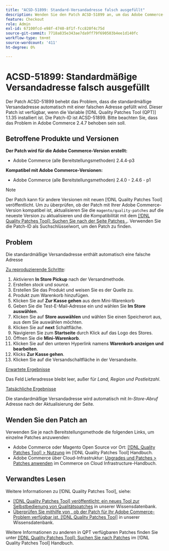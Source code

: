 ```yaml
---
title: "ACSD-51899: Standard-Versandadresse falsch ausgefüllt"
description: Wenden Sie den Patch ACSD-51899 an, um das Adobe Commerce-Problem zu beheben, bei dem die standardmäßige Versandadresse automatisch mit einer falschen Adresse gefüllt wird.
feature: Checkout
role: Admin
exl-id: 67100fcd-e98f-4740-8f1f-fcc820f4c75d
source-git-commit: 7718a835e343ae7da9ff79f690503b4ee1d140fc
workflow-type: tm+mt
source-wordcount: '411'
ht-degree: 0%

---
```


# ACSD-51899: Standardmäßige Versandadresse falsch ausgefüllt

Der Patch ACSD-51899 behebt das Problem, dass die standardmäßige Versandadresse automatisch mit einer falschen Adresse gefüllt wird. Dieser Patch ist verfügbar, wenn die Variable [!DNL Quality Patches Tool (QPT)] 1.1.35 installiert ist. Die Patch-ID ist ACSD-51899. Bitte beachten Sie, dass das Problem in Adobe Commerce 2.4.7 behoben sein soll.

## Betroffene Produkte und Versionen

**Der Patch wird für die Adobe Commerce-Version erstellt:**

* Adobe Commerce (alle Bereitstellungsmethoden) 2.4.4-p3

**Kompatibel mit Adobe Commerce-Versionen:**

* Adobe Commerce (alle Bereitstellungsmethoden) 2.4.0 - 2.4.6 - p1

>[!NOTE]
>
>Der Patch kann für andere Versionen mit neuen [!DNL Quality Patches Tool] veröffentlicht. Um zu überprüfen, ob der Patch mit Ihrer Adobe Commerce-Version kompatibel ist, aktualisieren Sie die `magento/quality-patches` auf die neueste Version zu aktualisieren und die Kompatibilität mit dem [[!DNL Quality Patches Tool]: Suchen Sie nach der Seite Patches .](https://experienceleague.adobe.com/tools/commerce-quality-patches/index.html). Verwenden Sie die Patch-ID als Suchschlüsselwort, um den Patch zu finden.

## Problem

Die standardmäßige Versandadresse enthält automatisch eine falsche Adresse

<u>Zu reproduzierende Schritte</u>:

1. Aktivieren **In Store Pickup** nach der Versandmethode.
1. Erstellen *stock* und *source*.
1. Erstellen Sie das Produkt und weisen Sie es der Quelle zu.
1. Produkt zum Warenkorb hinzufügen.
1. Klicken Sie auf **Zur Kasse gehen** aus dem Mini-Warenkorb
1. Geben Sie die Test-E-Mail-Adresse ein und wählen Sie **Im Store auswählen**.
1. Klicken Sie auf **Store auswählen** und wählen Sie einen Speicherort aus, aus dem Sie auswählen möchten.
1. Klicken Sie auf **next** Schaltfläche.
1. Navigieren Sie zum **Startseite** durch Klick auf das Logo des Stores.
1. Öffnen Sie die **Mini-Warenkorb**.
1. Klicken Sie auf den unteren Hyperlink namens **Warenkorb anzeigen und bearbeiten**.
1. Klicks **Zur Kasse gehen**.
1. Klicken Sie auf die Versandschaltfläche in der Versandseite.

<u>Erwartete Ergebnisse</u>

Das Feld Lieferadresse bleibt leer, außer für *Land, Region und Postleitzahl*.

<u>Tatsächliche Ergebnisse</u>

Die standardmäßige Versandadresse wird automatisch mit *In-Store-Abruf* Adresse nach der Aktualisierung der Seite.

## Wenden Sie den Patch an

Verwenden Sie je nach Bereitstellungsmethode die folgenden Links, um einzelne Patches anzuwenden:

* Adobe Commerce oder Magento Open Source vor Ort: [[!DNL Quality Patches Tool] > Nutzung](https://experienceleague.adobe.com/docs/commerce-operations/tools/quality-patches-tool/usage.html) im [!DNL Quality Patches Tool] Handbuch.
* Adobe Commerce über Cloud-Infrastruktur: [Upgrades und Patches > Patches anwenden](https://experienceleague.adobe.com/docs/commerce-cloud-service/user-guide/develop/upgrade/apply-patches.html) im Commerce on Cloud Infrastructure-Handbuch.

## Verwandtes Lesen

Weitere Informationen zu [!DNL Quality Patches Tool], siehe:

* [[!DNL Quality Patches Tool] veröffentlicht: ein neues Tool zur Selbstbedienung von Qualitätspatches](/help/announcements/adobe-commerce-announcements/magento-quality-patches-released-new-tool-to-self-serve-quality-patches.md) in unserer Wissensdatenbank.
* [Überprüfen Sie mithilfe von , ob der Patch für Ihr Adobe Commerce-Problem verfügbar ist. [!DNL Quality Patches Tool]](/help/support-tools/patches-available-in-qpt-tool/check-patch-for-magento-issue-with-magento-quality-patches.md) in unserer Wissensdatenbank.

Weitere Informationen zu anderen in QPT verfügbaren Patches finden Sie unter [[!DNL Quality Patches Tool]: Suchen Sie nach Patches](https://experienceleague.adobe.com/tools/commerce-quality-patches/index.html) im [!DNL Quality Patches Tool] Handbuch.
